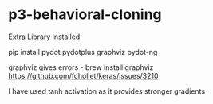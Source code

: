 # p3-behavioral-cloning
Extra Library installed

pip install
pydot
pydotplus
graphviz
pydot-ng

graphviz gives errors - brew install graphviz
https://github.com/fchollet/keras/issues/3210

I have used tanh activation as it provides stronger gradients

